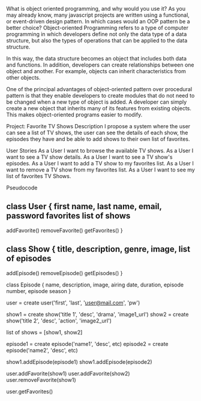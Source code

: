 What is object oriented programming, and why would you use it? As you may already know, many javascript projects are written using a functional, or event-driven design pattern. In which cases would an OOP pattern be a better choice?
Object-oriented Programming refers to a type of computer programming in which developers define not only the data type of a data structure, but also the types of operations that can be applied to the data structure.

In this way, the data structure becomes an object that includes both data and functions. In addition, developers can create relationships between one object and another. For example, objects can inherit characteristics from other objects.

One of the principal advantages of object-oriented pattern over procedural pattern is that they enable developers to create modules that do not need to be changed when a new type of object is added. A developer can simply create a new object that inherits many of its features from existing objects. This makes object-oriented programs easier to modify.

Project: Favorite TV Shows
Description
I propose a system where the user can see a list of TV shows, the user can see the details of each show, the episodes they have and be able to add shows to their own list of favorites.

User Stories
As a User I want to browse the available TV shows.
As a User I want to see a TV show details.
As a User I want to see a TV show's episodes.
As a User I want to add a TV show to my favorites list.
As a User I want to remove a TV show from my favorites list.
As a User I want to see my list of favorites TV Shows.

Pseudocode

class User {
  first name,
  last name,
  email,
  password
  favorites list of shows
  ---
  addFavorite()
  removeFavorite()
  getFavorites()
}

class Show {
  title,
  description,
  genre,
  image,
  list of episodes
  ---
  addEpisode()
  removeEpisode()
  getEpisodes()
}

class Episode {
  name,
  description,
  image,
  airing date,
  duration,
  episode number,
  episode season
}

user = create user('first', 'last', 'user@mail.com', 'pw')

show1 = create show('title 1', 'desc', 'drama', 'image1_url')
show2 = create show('title 2', 'desc', 'action', 'image2_url')

list of shows = [show1, show2]

episode1 = create episode('name1', 'desc', etc)
episode2 = create episode('name2', 'desc', etc)

show1.addEpisode(episode1)
show1.addEpisode(episode2)

user.addFavorite(show1)
user.addFavorite(show2)
user.removeFavorite(show1)

user.getFavorites()